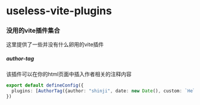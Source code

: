 # useless-vite-plugins
### 没用的vite插件集合
这里提供了一些并没有什么卵用的vite插件

##### author-tag
该插件可以在你的html页面中插入作者相关的注释内容
```ts
export default defineConfig({
  plugins: [AuthorTag({author: "shinji", date: new Date(), custom: `Hello Shinji`})]
})
```

